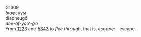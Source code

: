 <body>
  <p>G1309<br>  διαφεύγω  <br> diapheugō  <br><i>dee-af-yoo‘-go </i><br>From <a href="g1223.htm">1223</a> and <a href="g5343.htm">5343</a>  to <i>flee</i> <i>through</i>, that is, <i>escape:</i> - escape.<br></p>
 </body>